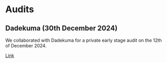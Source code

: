 
# Audits

## Dadekuma (30th December 2024)

We collaborated with Dadekuma for a private early stage audit on the 12th of December
2024.

[Link](Dadekuma-12-2024.pdf)
